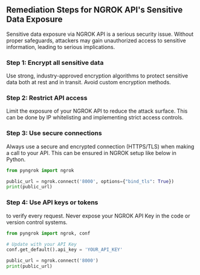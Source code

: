

## Remediation Steps for NGROK API's Sensitive Data Exposure
Sensitive data exposure via NGROK API is a serious security issue. Without proper safeguards, attackers may gain unauthorized access to sensitive information, leading to serious implications.

### Step 1: Encrypt all sensitive data
Use strong, industry-approved encryption algorithms to protect sensitive data both at rest and in transit. Avoid custom encryption methods.

### Step 2: Restrict API access
Limit the exposure of your NGROK API to reduce the attack surface. This can be done by IP whitelisting and implementing strict access controls.

### Step 3: Use secure connections
Always use a secure and encrypted connection (HTTPS/TLS) when making a call to your API. This can be ensured in NGROK setup like below in Python.

```python
from pyngrok import ngrok

public_url = ngrok.connect('8000', options={"bind_tls": True})
print(public_url)
```

### Step 4: Use API keys or tokens
 to verify every request. Never expose your NGROK API Key in the code or version control systems.

```python
from pyngrok import ngrok, conf

# Update with your API Key
conf.get_default().api_key = 'YOUR_API_KEY'

public_url = ngrok.connect('8000')
print(public_url)
```